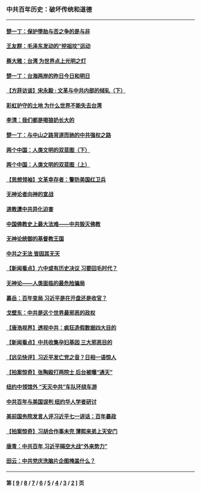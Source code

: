 ### 中共百年历史：破坏传统和道德
---
#### [楚一丁：保护堕胎与否之争的是与非](../../pages/nf1176114/n13815642.md?01300430) 
#### [王友群：毛泽东发动的“挖祖坟”运动](../../pages/nf1176114/n13723639.md?01300430) 
#### [蔡大雅：台湾 为世界点上光明之灯](../../pages/nf1176114/n13531530.md?01300430) 
#### [楚一丁：台海两岸的昨日今日和明日](../../pages/nf1176114/n13531468.md?01300430) 
#### [【方菲访谈】宋永毅 : 文革与中共内部的倾轧（下）](../../pages/nf1176114/n13486836.md?01300430) 
#### [彩虹护守的土地 为什么世界不能失去台湾](../../pages/nf1176114/n13476849.md?01300430) 
#### [李清：我们都是喝狼奶长大的](../../pages/nf1176114/n13471478.md?01300430) 
#### [楚一丁：与中山之路背道而驰的中共强权之路](../../pages/nf1176114/n13437270.md?01300430) 
#### [两个中国：人类文明的双蓝图（下）](../../pages/nf1176114/n13423132.md?01300430) 
#### [两个中国：人类文明的双蓝图（上）](../../pages/nf1176114/n13422687.md?01300430) 
#### [【思想领袖】文革幸存者：警防美国红卫兵](../../pages/nf1176114/n13339289.md?01300430) 
#### [无神论者向神的宣战](../../pages/nf1176114/n13281535.md?01300430) 
#### [道教遭中共异化迫害](../../pages/nf1176114/n13281463.md?01300430) 
#### [中国佛教史上最大法难——中共毁灭佛教](../../pages/nf1176114/n13281397.md?01300430) 
#### [无神论统御的基督教王国](../../pages/nf1176114/n13281280.md?01300430) 
#### [中共之无法 皆因其无天](../../pages/nf1176114/n13281088.md?01300430) 
#### [【新闻看点】六中或有历史决议 习要回毛时代？](../../pages/nf1176114/n13222895.md?01300430) 
#### [无神论——人类面临的最危险骗局](../../pages/nf1176114/n13196137.md?01300430) 
#### [慕岳：百年变局 习近平是在开盘还是收官？](../../pages/nf1176114/n13206516.md?01300430) 
#### [戈壁东：中共是这个世界最邪恶的政权](../../pages/nf1176114/n13085641.md?01300430) 
#### [【唐浩视界】透视中共：疯狂造假数据四大目的](../../pages/nf1176114/n13080590.md?01300430) 
#### [【新闻看点】中共收集孕妇基因 三大邪恶目的](../../pages/nf1176114/n13077182.md?01300430) 
#### [【远见快评】习近平发亡党之音？日相一语惊人](../../pages/nf1176114/n13074809.md?01300430) 
#### [【拍案惊奇】张陶殴打两院士 后台被曝“通天”](../../pages/nf1176114/n13070496.md?01300430) 
#### [纽约中领馆外 “天灭中共”车队环绕车游](../../pages/nf1176114/n13070693.md?01300430) 
#### [中共百年与美国误判 纽约华人学者研讨](../../pages/nf1176114/n13067969.md?01300430) 
#### [美前国务院发言人评习近平七一讲话：百年暴政](../../pages/nf1176114/n13066986.md?01300430) 
#### [【拍案惊奇】习胡合作事未完 薄熙来弟上天安门](../../pages/nf1176114/n13065867.md?01300430) 
#### [唐青：中共百年 习近平隔空大战“外来势力”](../../pages/nf1176114/n13065976.md?01300430) 
#### [田云：中共党庆洗脑片企图掩盖什么？](../../pages/nf1176114/n13064395.md?01300430) 

---
#### 第 [ [9](./9.md?01300430) / [8](./8.md?01300430) / [7](./7.md?01300430) / [6](./6.md?01300430) / [5](./5.md?01300430) / [4](./4.md?01300430) / [3](./3.md?01300430) / [2](./2.md?01300430) ] 页
